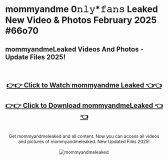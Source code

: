 # mommyandme 0𝚗𝚕𝚢*𝚏𝚊𝚗𝚜 Leaked New Video & Photos February 2025 #66o70

<h2>mommyandmeLeaked Videos And Photos - Update Files 2025!</h2>
<br>
<div align="center">
<h2><a href="https://mediaupload.pro?title=mommyandme&ref=11F" rel="nofollow">👉👉 Click to Watch mommyandme Leaked 👈👈</a></h2>
<h2><a href="https://mediaupload.pro?title=mommyandme&ref=11F" rel="nofollow">👉👉 Click to Download mommyandmeLeaked 👈👈</a></h2>
<br>
Get mommyandmeleaked and all content. Now you can access all videos and pictures of mommyandmeleaked. New Updated Files 2025!
<br>
<br>
<a href="https://mediaupload.pro?title=mommyandme&ref=11F" rel="nofollow" data-target="animated-image.originalLink"><img src="https://i.ibb.co/Gkj2r4b/banner.png" alt="mommyandmeleaked" style="max-width: 100%; display: inline-block;" data-target="animated-image.originalImage"></a>
</div>
<br>

